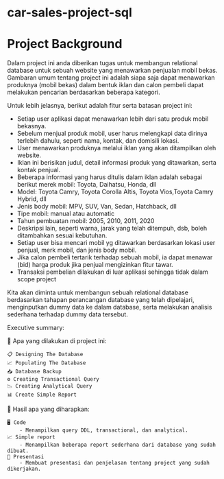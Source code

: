 # car-sales-project-sql

# Project Background

Dalam project ini anda diberikan tugas untuk membangun relational database untuk sebuah website yang menawarkan penjualan mobil bekas. Gambaran umum tentang project ini adalah siapa saja dapat menawarkan produknya (mobil bekas) dalam bentuk iklan dan calon pembeli dapat melakukan pencarian berdasarkan beberapa kategori. 

Untuk lebih jelasnya, berikut adalah fitur serta batasan project ini:
* Setiap user aplikasi dapat menawarkan lebih dari satu produk mobil bekasnya.
* Sebelum menjual produk mobil, user harus melengkapi data dirinya terlebih dahulu, seperti nama, kontak, dan domisili lokasi.
* User menawarkan produknya melalui iklan yang akan ditampilkan oleh website.
* Iklan ini berisikan judul, detail informasi produk yang ditawarkan, serta kontak penjual.
* Beberapa informasi yang harus ditulis dalam iklan adalah sebagai berikut merek mobil: Toyota, Daihatsu, Honda, dll
* Model: Toyota Camry, Toyota Corolla Altis, Toyota Vios,Toyota Camry Hybrid, dll
* Jenis body mobil: MPV, SUV, Van, Sedan, Hatchback, dll
* Tipe mobil: manual atau automatic
* Tahun pembuatan mobil: 2005, 2010, 2011, 2020 
* Deskripsi lain, seperti warna, jarak yang telah ditempuh, dsb,  boleh ditambahkan sesuai kebutuhan.
* Setiap user bisa mencari mobil yg ditawarkan berdasarkan lokasi user penjual, merk mobil, dan jenis body mobil.
* Jika calon pembeli tertarik terhadap sebuah mobil, ia dapat menawar (bid) harga produk jika penjual mengizinkan fitur tawar. 
* Transaksi pembelian dilakukan di luar aplikasi sehingga tidak dalam scope project

Kita akan diminta untuk membangun sebuah relational database berdasarkan tahapan perancangan database yang telah dipelajari, menginputkan dummy data ke dalam database, serta melakukan analisis sederhana terhadap dummy data tersebut.


Executive summary: 

🔧 Apa yang dilakukan di project ini:

    📋 Designing The Database 
    📈 Populating The Database 
    📥 Database Backup
    ⚙️ Creating Transactional Query
    📉 Creating Analytical Query
    📊 Create Simple Report 
 
🎯 Hasil apa yang diharapkan: 
    
    🖥️ Code 
        - Menampilkan query DDL, transactional, dan analytical. 
    📈 Simple report
        - Menampilkan beberapa report sederhana dari database yang sudah dibuat. 
    📢 Presentasi
        - Membuat presentasi dan penjelasan tentang project yang sudah dikerjakan. 
